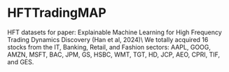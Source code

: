 # HFTTradingMAP
HFT datasets for paper: Explainable Machine Learning for High Frequency Trading Dynamics Discovery (Han et al, 2024)\ 
We totally acquired 16 stocks from the IT, Banking, Retail, and Fashion sectors: AAPL, GOOG, AMZN, MSFT, BAC, JPM, GS, HSBC, WMT, TGT, HD, JCP, AEO, CPRI, TIF, and GES.
